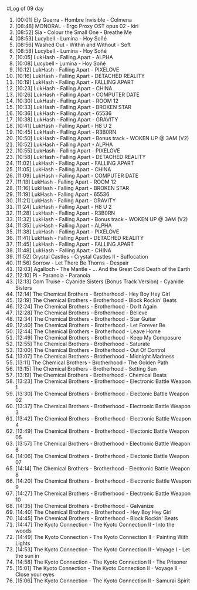#Log of 09 day

1. [00:01] Ely Guerra - Hombre Invisible - Colmena
1. [08:48] MONORAL - Ergo Proxy OST opus 02 - kiri
1. [08:52] Sia - Colour the Small One - Breathe Me
1. [08:53] Lucybell - Lumina - Hoy Soñé
1. [08:56] Washed Out - Within and Without - Soft
1. [08:58] Lucybell - Lumina - Hoy Soñé
1. [10:05] LukHash - Falling Apart - ALPHA
1. [10:08] Lucybell - Lumina - Hoy Soñé
1. [10:12] LukHash - Falling Apart - PIXELOVE
1. [10:16] LukHash - Falling Apart - DETACHED REALITY
1. [10:19] LukHash - Falling Apart - FALLING APART
1. [10:23] LukHash - Falling Apart - CHINA
1. [10:26] LukHash - Falling Apart - COMPUTER DATE
1. [10:30] LukHash - Falling Apart - ROOM 12
1. [10:33] LukHash - Falling Apart - BROKEN STAR
1. [10:36] LukHash - Falling Apart - 65536
1. [10:38] LukHash - Falling Apart - GRAVITY
1. [10:41] LukHash - Falling Apart - H8 U 2
1. [10:45] LukHash - Falling Apart - R3B0RN
1. [10:50] LukHash - Falling Apart - Bonus track - WOKEN UP @ 3AM (V2)
1. [10:52] LukHash - Falling Apart - ALPHA
1. [10:55] LukHash - Falling Apart - PIXELOVE
1. [10:58] LukHash - Falling Apart - DETACHED REALITY
1. [11:02] LukHash - Falling Apart - FALLING APART
1. [11:05] LukHash - Falling Apart - CHINA
1. [11:09] LukHash - Falling Apart - COMPUTER DATE
1. [11:13] LukHash - Falling Apart - ROOM 12
1. [11:16] LukHash - Falling Apart - BROKEN STAR
1. [11:19] LukHash - Falling Apart - 65536
1. [11:21] LukHash - Falling Apart - GRAVITY
1. [11:24] LukHash - Falling Apart - H8 U 2
1. [11:28] LukHash - Falling Apart - R3B0RN
1. [11:32] LukHash - Falling Apart - Bonus track - WOKEN UP @ 3AM (V2)
1. [11:35] LukHash - Falling Apart - ALPHA
1. [11:38] LukHash - Falling Apart - PIXELOVE
1. [11:41] LukHash - Falling Apart - DETACHED REALITY
1. [11:45] LukHash - Falling Apart - FALLING APART
1. [11:48] LukHash - Falling Apart - CHINA
1. [11:52] Crystal Castles - Crystal Castles II - Suffocation
1. [11:56] Sorrow - Let There Be Thorns - Despair
1. [12:03] Agalloch - The Mantle - ... And the Great Cold Death of the Earth
1. [12:10] Pi - Paranoia - Paranoia
1. [12:13] Com Truise - Cyanide Sisters (Bonus Track Version) - Cyanide Sisters
1. [12:14] The Chemical Brothers - Brotherhood - Hey Boy Hey Girl
1. [12:19] The Chemical Brothers - Brotherhood - Block Rockin' Beats
1. [12:24] The Chemical Brothers - Brotherhood - Do It Again
1. [12:28] The Chemical Brothers - Brotherhood - Believe
1. [12:34] The Chemical Brothers - Brotherhood - Star Guitar
1. [12:40] The Chemical Brothers - Brotherhood - Let Forever Be
1. [12:44] The Chemical Brothers - Brotherhood - Leave Home
1. [12:49] The Chemical Brothers - Brotherhood - Keep My Composure
1. [12:55] The Chemical Brothers - Brotherhood - Saturate
1. [13:00] The Chemical Brothers - Brotherhood - Out Of Control
1. [13:07] The Chemical Brothers - Brotherhood - Midnight Madness
1. [13:11] The Chemical Brothers - Brotherhood - The Golden Path
1. [13:15] The Chemical Brothers - Brotherhood - Setting Sun
1. [13:19] The Chemical Brothers - Brotherhood - Chemical Beats
1. [13:23] The Chemical Brothers - Brotherhood - Electronic Battle Weapon 1
1. [13:30] The Chemical Brothers - Brotherhood - Electonic Battle Weapon 02
1. [13:37] The Chemical Brothers - Brotherhood - Electronic Battle Weapon 3
1. [13:42] The Chemical Brothers - Brotherhood - Electronic Battle Weapon 4
1. [13:49] The Chemical Brothers - Brotherhood - Electonic Battle Weapon 05
1. [13:57] The Chemical Brothers - Brotherhood - Electronic Battle Weapon 6
1. [14:06] The Chemical Brothers - Brotherhood - Electonic Battle Weapon 07
1. [14:14] The Chemical Brothers - Brotherhood - Electronic Battle Weapon 8
1. [14:20] The Chemical Brothers - Brotherhood - Electronic Battle Weapon 9
1. [14:27] The Chemical Brothers - Brotherhood - Electronic Battle Weapon 10
1. [14:35] The Chemical Brothers - Brotherhood - Galvanize
1. [14:40] The Chemical Brothers - Brotherhood - Hey Boy Hey Girl
1. [14:45] The Chemical Brothers - Brotherhood - Block Rockin' Beats
1. [14:47] The Kyoto Connection - The Kyoto Connection II - Into the woods
1. [14:49] The Kyoto Connection - The Kyoto Connection II - Painting With Lights
1. [14:53] The Kyoto Connection - The Kyoto Connection II - Voyage I - Let the sun in
1. [14:58] The Kyoto Connection - The Kyoto Connection II - The Prisoner
1. [15:01] The Kyoto Connection - The Kyoto Connection II - Voyage II - Close your eyes
1. [15:06] The Kyoto Connection - The Kyoto Connection II - Samurai Spirit
